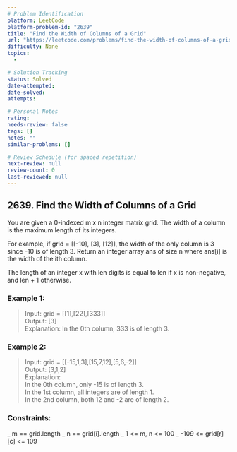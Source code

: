 ```yaml
---
# Problem Identification
platform: LeetCode
platform-problem-id: "2639"
title: "Find the Width of Columns of a Grid"
url: "https://leetcode.com/problems/find-the-width-of-columns-of-a-grid/"
difficulty: None
topics:
  -

# Solution Tracking
status: Solved
date-attempted:
date-solved:
attempts:

# Personal Notes
rating:
needs-review: false
tags: []
notes: ""
similar-problems: []

# Review Schedule (for spaced repetition)
next-review: null
review-count: 0
last-reviewed: null
---
```


## 2639. Find the Width of Columns of a Grid
You are given a 0-indexed m x n integer matrix grid. The width of a column is the maximum length of its integers.

For example, if grid = [[-10], [3], [12]], the width of the only column is 3 since -10 is of length 3.
Return an integer array ans of size n where ans[i] is the width of the ith column.

The length of an integer x with len digits is equal to len if x is non-negative, and len + 1 otherwise.

### Example 1:

> Input: grid = [[1],[22],[333]]<br/>
> Output: [3]<br/>
> Explanation: In the 0th column, 333 is of length 3.

### Example 2:

> Input: grid = [[-15,1,3],[15,7,12],[5,6,-2]]<br/>
> Output: [3,1,2]<br/>
> Explanation: <br/>
> In the 0th column, only -15 is of length 3.<br/>
> In the 1st column, all integers are of length 1.<br/> 
> In the 2nd column, both 12 and -2 are of length 2.<br/>

### Constraints:

_ m == grid.length
_ n == grid[i].length
_ 1 <= m, n <= 100 
_ -109 <= grid[r][c] <= 109